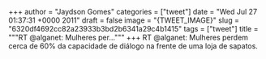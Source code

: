 
+++
author = "Jaydson Gomes"
categories = ["tweet"]
date = "Wed Jul 27 01:37:31 +0000 2011"
draft = false
image = "{TWEET_IMAGE}"
slug = "6320df4692cc82a23933b3bd2b6341a29c4b1415"
tags = ["tweet"]
title = """RT @alganet: Mulheres per..."""
+++
RT @alganet: Mulheres perdem cerca de 60% da capacidade de diálogo na frente de uma loja de sapatos.
